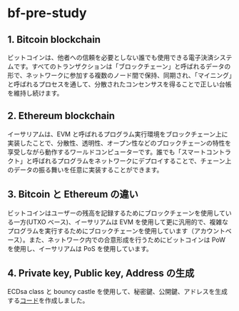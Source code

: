 # bf-pre-study

## 1. Bitcoin blockchain

ビットコインは、他者への信頼を必要としない誰でも使用できる電子決済システムです。すべてのトランザクションは「ブロックチェーン」と呼ばれるデータの形で、ネットワークに参加する複数のノード間で保持、同期され、「マイニング」と呼ばれるプロセスを通して、分散されたコンセンサスを得ることで正しい台帳を維持し続けます。

## 2. Ethereum blockchain

イーサリアムは、EVM と呼ばれるプログラム実行環境をブロックチェーン上に実装したことで、分散性、透明性、オープン性などのブロックチェーンの特性を享受しながら動作するワールドコンピューターです。誰でも「スマートコントラクト」と呼ばれるプログラムをネットワークにデプロイすることで、チェーン上のデータの振る舞いを任意に実装することができます。

## 3. Bitcoin と Ethereum の違い

ビットコインはユーザーの残高を記録するためにブロックチェーンを使用している一方(UTXO ベース)、イーサリアムは EVM を使用して更に汎用的で、複雑なプログラムを実行するためにブロックチェーンを使用しています（アカウントベース）。また、ネットワーク内での合意形成を行うためにビットコインは PoW を使用し、イーサリアムは PoS を使用しています。

## 4. Private key, Public key, Address の生成

ECDsa class と bouncy castle を使用して、秘密鍵、公開鍵、アドレスを生成する[コード](./program.cs)を作成しました。
